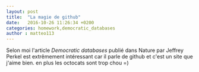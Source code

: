 ```yaml
---
layout: post
title:  "La magie de github"
date:   2016-10-26 11:26:34 +0200
categories: homework,democratic_databases
author : matteo113
---
```


Selon moi l'article *Democratic databases* publié dans Nature par Jeffrey Perkel est
extrêmement intéressant car il parle de github et c'est un site que j'aime bien.
en plus les octocats sont trop chou =)
